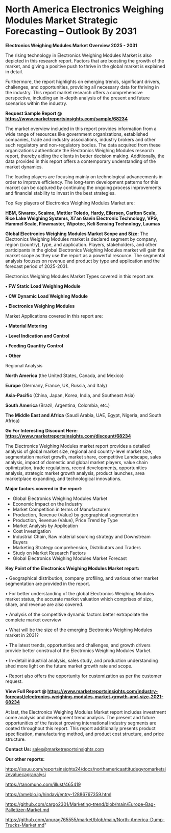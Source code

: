 # North America Electronics Weighing Modules Market Strategic Forecasting – Outlook By 2031

<Strong> Electronics Weighing Modules Market Overview 2025 - 2031</strong>

The rising technology in Electronics Weighing Modules Market is also depicted in this research report. Factors that are boosting the growth of the market, and giving a positive push to thrive in the global market is explained in detail.

Furthermore, the report highlights on emerging trends, significant drivers, challenges, and opportunities, providing all necessary data for thriving in the industry. This report market research offers a comprehensive perspective, including an in-depth analysis of the present and future scenarios within the industry.

<strong>Request Sample Report @ <a href=https://www.marketreportsinsights.com/sample/68234>https://www.marketreportsinsights.com/sample/68234</a></strong>

The market overview included in this report provides information from a wide range of resources like government organizations, established companies, trade and industry associations, industry brokers and other such regulatory and non-regulatory bodies. The data acquired from these organizations authenticate the Electronics Weighing Modules research report, thereby aiding the clients in better decision making. Additionally, the data provided in this report offers a contemporary understanding of the market dynamics.

The leading players are focusing mainly on technological advancements in order to improve efficiency. The long-term development patterns for this market can be captured by continuing the ongoing process improvements and financial stability to invest in the best strategies.

Top Key players of Electronics Weighing Modules Market are:

<strong>HBM, Siwarex, Scaime, Mettler Toledo, Hardy, Eilersen, Carlton Scale, Rice Lake Weighing Systems, Xi&#39;an Gavin Electronic Technology, VPG, Hammel Scale, Flowmaster, Wipotec, Keli Sensing Technology, Laumas</strong>

<strong><b>Global Electronics Weighing Modules Market Scope and Size:</b></strong>
The Electronics Weighing Modules market is declared segment by company, region (country), type, and application. Players, stakeholders, and other participants in the global Electronics Weighing Modules market will gain the market scope as they use the report as a powerful resource. The segmental analysis focuses on revenue and product by type and application and the forecast period of 2025-2031.

Electronics Weighing Modules Market Types covered in this report are:

<strong>• FW Static Load Weighing Module

• CW Dynamic Load Weighing Module

• Electronics Weighing Modules</strong>

Market Applications covered in this report are:

<strong>• Material Metering

• Level Indication and Control

• Feeding Quantity Control

• Other</strong> 

Regional Analysis

<strong>North America</strong> (the United States, Canada, and Mexico)

<strong>Europe</strong> (Germany, France, UK, Russia, and Italy)

<strong>Asia-Pacific</strong> (China, Japan, Korea, India, and Southeast Asia)

<strong>South America</strong> (Brazil, Argentina, Colombia, etc.)

<strong>The Middle East and Africa</strong> (Saudi Arabia, UAE, Egypt, Nigeria, and South Africa)

<strong>Go For Interesting Discount Here: <a href=https://www.marketreportsinsights.com/discount/68234>https://www.marketreportsinsights.com/discount/68234</a></strong>

The Electronics Weighing Modules market report provides a detailed analysis of global market size, regional and country-level market size, segmentation market growth, market share, competitive Landscape, sales analysis, impact of domestic and global market players, value chain optimization, trade regulations, recent developments, opportunities analysis, strategic market growth analysis, product launches, area marketplace expanding, and technological innovations.

<strong><b>Major factors covered in the report:</b></strong>
<ul>
  <li>Global Electronics Weighing Modules Market </li>
  <li>Economic Impact on the Industry</li>
  <li>Market Competition in terms of Manufacturers</li>
  <li>Production, Revenue (Value) by geographical segmentation</li>
  <li>Production, Revenue (Value), Price Trend by Type</li>
  <li>Market Analysis by Application</li>
  <li>Cost Investigation</li>
  <li>Industrial Chain, Raw material sourcing strategy and Downstream Buyers</li>
  <li>Marketing Strategy comprehension, Distributors and Traders</li>
  <li>Study on Market Research Factors</li>
  <li>Global Electronics Weighing Modules Market Forecast</li>
</ul>

<strong><b>Key Point of the Electronics Weighing Modules Market report:</b></strong>

• Geographical distribution, company profiling, and various other market segmentation are provided in the report.

• For better understanding of the global Electronics Weighing Modules market status, the accurate market valuation which comprises of size, share, and revenue are also covered.

• Analysis of the competitive dynamic factors better extrapolate the complete market overview

• What will be the size of the emerging Electronics Weighing Modules market in 2031?

• The latest trends, opportunities and challenges, and growth drivers provide better construal of the Electronics Weighing Modules Market.

• In-detail industrial analysis, sales study, and production understanding shed more light on the future market growth rate and scope.

• Report also offers the opportunity for customization as per the customer request.

<strong><b>View Full Report @ <a href=https://www.marketreportsinsights.com/industry-forecast/electronics-weighing-modules-market-growth-and-size-2021-68234>https://www.marketreportsinsights.com/industry-forecast/electronics-weighing-modules-market-growth-and-size-2021-68234</a></b></strong>


At last, the Electronics Weighing Modules Market report includes investment come analysis and development trend analysis. The present and future opportunities of the fastest growing international industry segments are coated throughout this report. This report additionally presents product specification, manufacturing method, and product cost structure, and price structure.

<strong>Contact Us:</strong>
sales@marketreportsinsights.com

<strong>Our other reports:</strong>

<a href=https://issuu.com/reportsinsights24/docs/northamericaattitudegyromarketsizevaluecagranalysi>https://issuu.com/reportsinsights24/docs/northamericaattitudegyromarketsizevaluecagranalysi</a>

<a href=https://tanomuno.com/illust/465419>https://tanomuno.com/illust/465419</a>

<a href=https://ameblo.jp/hindavi/entry-12886767359.html>https://ameblo.jp/hindavi/entry-12886767359.html</a>

<a href=https://github.com/cargo2301/Marketing-trend/blob/main/Europe-Bag-Palletizer-Market.md>https://github.com/cargo2301/Marketing-trend/blob/main/Europe-Bag-Palletizer-Market.md</a>

<a href=https://github.com/anurag765555/market/blob/main/North-America-Dump-Trucks-Market.md>https://github.com/anurag765555/market/blob/main/North-America-Dump-Trucks-Market.md</a>"
